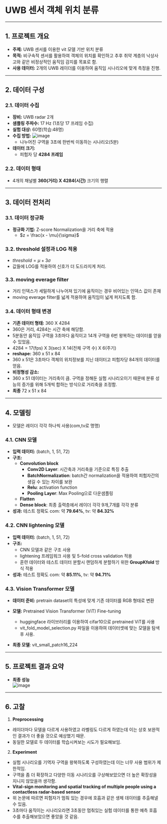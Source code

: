 # **UWB 센서 객체 위치 분류**

---

## **1. 프로젝트 개요**  
- **주제:** UWB 센서를 이용한 vit 모델 기반 위치 분류  
- **목적:** 비구속적 센서를 활용하여 객체의 위치를 확인하고 추후 취약 계층의 낙상사고와 같은 비정상적인 움직임 감지를 목표로 함. 
- **사용 데이터:** 2개의 UWB 레이더를 이용하여 움직임 시나리오에 맞게 측정을 진행.

---

## **2. 데이터 구성**  

### **2.1. 데이터 수집**  
- **장비:** UWB radar 2개  
- **샘플링 주파수:** 17 Hz (1초당 17 프레임 수집)  
- **실험 대상:** 60명(학습:48명)
- **수집 방법:**
     ![image](https://github.com/user-attachments/assets/3626c5ec-9d77-47b6-bc39-9372c90efcd6)
   - 나누어진 구역을 3초에 한번씩 이동하는 시나리오(5분)
- **데이터 크기:**  
   - 피험자 당 **4284 프레임** 

### **2.2. 데이터 형태**      
- 4개의 채널별 **360(거리) X 4284(시간)** 크기의 행렬    
---

## **3. 데이터 전처리**  

### **3.1. 데이터 정규화**   
- **정규화 기법:** Z-score Normalization을 거리 축에 적용  
   -  $z = \frac{x - \mu}{\sigma}$  

### **3.2. threshold 설정과 LOG 적용**  
- $threshold = \mu + 3\sigma$
- 값들에 LOG를 적용하여 신호가 더 도드라지게 처리.

### **3.3. moving everage filter**
- 거리 인덱스가 세밀하게 나누어져 있기에 움직이는 경우 비어있는 인덱스 값이 존재
- moving everage filter를 넓게 적용하여 움직임이 넓게 퍼지도록 함.

### **3.4. 데이터 형태 변경**  
- **기존 데이터 형태:** 360 X 4284
- 360은 거리, 4284는 시간 축에 해당함.
- 5분동안 움직임 구역을 3초마다 움직이고 14개 구역을 6번 왕복하는 데이터를 얻을 수 있었음.
- 4284 = 17(fps) X 3(sec) X 14(전체 구역 수) X 6(주기)
- **reshape:** 360 x 51 x 84
- 360 x 51은 3초마다 객체의 위치정보를 지닌 데이터고 피험자당 84개의 데이터를 얻음.  
- **비정형성 감소:**
- 360 x 51 데이터는 거리축이 큼. 구역을 정해둔 실험 시나리오이기 때문에 분류 성능의 증가를 위해 5개씩 합하는 방식으로 거리축을 조정함.
- **최종** 72 x 51 x 84

---

## **4. 모델링**  
- 모델은 레이더 각각 하나씩 사용(com,tv로 명명)
### **4.1. CNN 모델**  
- **입력 데이터:** (batch, 1, 51, 72)  
- **구조:**
   - **Convolution block**  
        - **Conv2D Layer**: 시간축과 거리축을 기준으로 특징 추출
        - **BatchNormalization**: batch간 normalization을 적용하여 피험자간의 생길 수 있는 차이를 보완
        - **Relu**: activation function
        - **Pooling Layer**: Max Pooling으로 다운샘플링
   - **Flatten**
   - **Dense block**: 최종 출력층에서 레이더 각각 9개,7개를 각각 분류  
- **성과:** 테스트 정확도 com: 약 **79.64%**, tv: 약 **84.32%**

### **4.2. CNN lightening 모델**  
- **입력 데이터:** (batch, 1, 51, 72)    
- **구조:**  
   - CNN 모델과 같은 구조 사용
   - lightening 프레임워크 사용 및 5-fold cross validation 적용
   - 훈련 데이터와 테스트 데이터 분할시 랜덤하게 분할하기 위한 **GroupKfold** 방식 적용
- **성과:** 테스트 정확도 com: 약 **85.11%**, tv: 약 **94.71%**

### **4.3. Vision Transformer 모델**  
- **데이터 준비:** pretrain dataset의 특성에 맞게 기존 데이터를 RGB 형태로 변환  
- **모델:** Pretrained Vision Transformer (ViT) Fine-tuning
     - huggingface 라이브러리를 이용하여 cifar10으로 pretrained ViT를 사용
     - vit_fold_model_selection.py 파일을 이용하여 데이터셋에 맞는 모델을 탐색 후 사용.
  
- **최종 모델**: vit_small_patch16_224
---

## **5. 프로젝트 결과 요약**  
- **최종 성능**  
   ![image](https://github.com/user-attachments/assets/89eba9ee-50b4-4fba-af5b-bf2de39ff620)
 
---

## **6. 고찰**
1. **Preprocessing**
- 레이더마다 모델을 다르게 사용하였고 라벨링도 다르게 하였는데 이는 상호 보완적인 결과가 더 좋을 것으로 예상했기 때문.
- 동일한 모델로 두 데이터를 학습시켜보는 시도가 필요해보임.

2. **Experiment**
- 실험 시나리오를 기역자 구역을 왕복하도록 구성하였는데 이는 너무 사용 범위가 제한적임.
- 구역을 좀 더 확장하고 다양한 이동 시나리오를 구상해보았으면 더 높은 확장성을 지니지 않았을까 생각함. 
- **Vital-sign monitoring and spatial tracking of multiple people using a contactless radar-based sensor**
- 위 논문에 따르면 피험자가 멈춰 있는 경우에 호흡과 같은 생체 데이터를 추출해낼 수 있음.
- 3초마다 움직이는 시나리오라면 3초동안 멈춰있는 실험 데이터를 통한 예측 호흡 수를 추출해보았으면 좋았을 것 같음.
